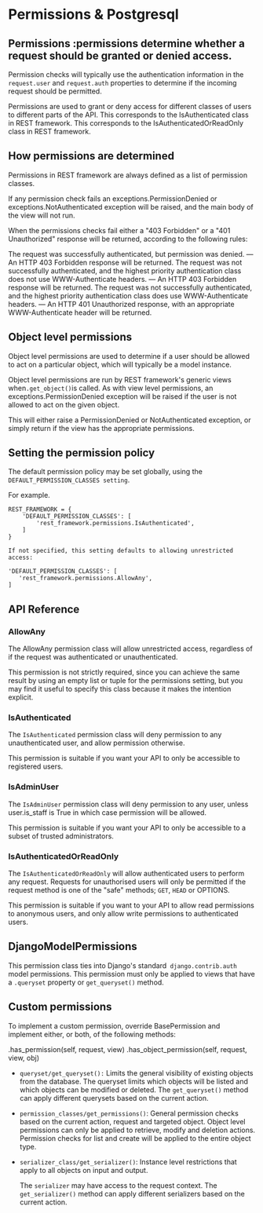 # Permissions & Postgresql

## Permissions :permissions determine whether a request should be granted or denied access.

Permission checks will typically use the authentication information in the `request.user` and `request.auth` properties to determine if the incoming request should be permitted.

Permissions are used to grant or deny access for different classes of users to different parts of the API.
 This corresponds to the IsAuthenticated class in REST framework.
This corresponds to the IsAuthenticatedOrReadOnly class in REST framework.

## How permissions are determined

Permissions in REST framework are always defined as a list of permission classes.

 If any permission check fails an exceptions.PermissionDenied or exceptions.NotAuthenticated exception will be raised, and the main body of the view will not run.
 
 When the permissions checks fail either a "403 Forbidden" or a "401 Unauthorized" response will be returned, according to the following rules:

The request was successfully authenticated, but permission was denied. — An HTTP 403 Forbidden response will be returned.
The request was not successfully authenticated, and the highest priority authentication class does not use WWW-Authenticate headers. — An HTTP 403 Forbidden response will be returned.
The request was not successfully authenticated, and the highest priority authentication class does use WWW-Authenticate headers. — An HTTP 401 Unauthorized response, with an appropriate WWW-Authenticate header will be returned.

## Object level permissions

Object level permissions are used to determine if a user should be allowed to act on a particular object, which will typically be a model instance.


Object level permissions are run by REST framework's generic views when` .get_object() `is called. As with view level permissions, an exceptions.PermissionDenied exception will be raised if the user is not allowed to act on the given object.

This will either raise a PermissionDenied or NotAuthenticated exception, or simply return if the view has the appropriate permissions.

## Setting the permission policy

The default permission policy may be set globally, using the `DEFAULT_PERMISSION_CLASSES setting`. 


 For example.
```
REST_FRAMEWORK = {
    'DEFAULT_PERMISSION_CLASSES': [
        'rest_framework.permissions.IsAuthenticated',
    ]
}
```

```
If not specified, this setting defaults to allowing unrestricted access:

'DEFAULT_PERMISSION_CLASSES': [
   'rest_framework.permissions.AllowAny',
]
```

## API Reference

### AllowAny

The AllowAny permission class will allow unrestricted access, regardless of if the request was authenticated or unauthenticated.

This permission is not strictly required, since you can achieve the same result by using an empty list or tuple for the permissions setting, but you may find it useful to specify this class because it makes the intention explicit.


### IsAuthenticated


The `IsAuthenticated` permission class will deny permission to any unauthenticated user, and allow permission otherwise.

This permission is suitable if you want your API to only be accessible to registered users.


### IsAdminUser

The `IsAdminUser` permission class will deny permission to any user, unless user.is_staff is True in which case permission will be allowed.

This permission is suitable if you want your API to only be accessible to a subset of trusted administrators.


### IsAuthenticatedOrReadOnly


The `IsAuthenticatedOrReadOnly` will allow authenticated users to perform any request. Requests for unauthorised users will only be permitted if the request method is one of the "safe" methods; `GET`, `HEAD` or OPTIONS.

This permission is suitable if you want to your API to allow read permissions to anonymous users, and only allow write permissions to authenticated users.

## DjangoModelPermissions

This permission class ties into Django's standard` django.contrib.auth` model permissions. 
This permission must only be applied to views that have a `.queryset` property or `get_queryset()` method.


## Custom permissions


To implement a custom permission, override BasePermission and implement either, or both, of the following methods:

.has_permission(self, request, view)
.has_object_permission(self, request, view, obj)


+ `queryset/get_queryset():` Limits the general visibility of existing objects from the database.
   The queryset limits which objects will be listed and which objects can be modified or deleted.
   The `get_queryset()` method can apply different querysets based on the current action.
   
   
+ `permission_classes/get_permissions()`: General permission checks based on the current action, request and targeted object.
    Object level permissions can only be applied to retrieve, modify and deletion actions.
    Permission checks for list and create will be applied to the entire object type.
+ `serializer_class/get_serializer()`: Instance level restrictions that apply to all objects on input and output. 

   The `serializer` may have access to the request context.
   The `get_serializer()` method can apply different serializers based on the current action.
